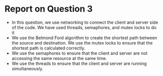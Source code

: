 # Report on Question 3

- In this question, we use networking to connect the client and server side of the code. We have used threads, semaphores, and mutex locks to do it
- We use the Belmond Ford algorithm to create the shortest path between the source and destination. We use the mutex locks to ensure that the shortest path is calculated correctly.
- We use the semaphores to ensure that the client and server are not accessing the same resource at the same time.
- We use the threads to ensure that the client and server are running simultaneously.
